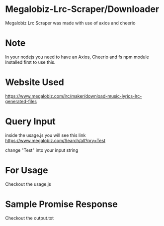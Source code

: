 # Megalobiz-Lrc-Scraper/Downloader
Megalobiz Lrc Scraper was made with use of axios and cheerio

# Note
In your nodejs you need to have an Axios, Cheerio and fs npm module Installed first to use this.

# Website Used
https://www.megalobiz.com/lrc/maker/download-music-lyrics-lrc-generated-files

# Query Input
inside the usage.js you will see this link
https://www.megalobiz.com/Search/all?qry=Test

change "Test" into your input string

# For Usage
Checkout the usage.js

# Sample Promise Response
Checkout the output.txt
